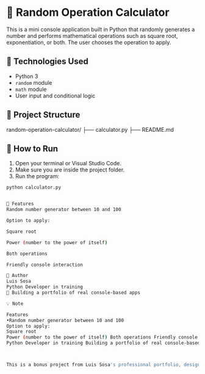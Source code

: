 # 🎲 Random Operation Calculator

This is a mini console application built in Python that randomly generates a number and performs mathematical operations such as square root, exponentiation, or both. The user chooses the operation to apply.

## 🧠 Technologies Used

- Python 3
- `random` module
- `math` module
- User input and conditional logic

## 📂 Project Structure


random-operation-calculator/ ├── calculator.py ├── README.md


## 🚀 How to Run

1. Open your terminal or Visual Studio Code.
2. Make sure you are inside the project folder.
3. Run the program:

```bash
python calculator.py


🎯 Features
Random number generator between 10 and 100

Option to apply:

Square root

Power (number to the power of itself)

Both operations

Friendly console interaction

👤 Author
Luis Sosa
Python Developer in training
🚀 Building a portfolio of real console-based apps

💡 Note

Features
•Random number generator between 10 and 100
Option to apply:
Square root
Power (number to the power of itself) Both operations Friendly console interaction Author Luis Sosa
Python Developer in training Building a portfolio of real console-based apps



This is a bonus project from Luis Sosa's professional portfolio, designed to practice the use of modules and math operations in Python.
